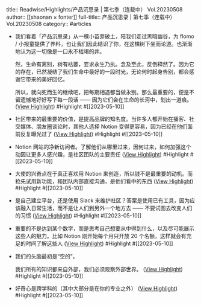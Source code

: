 title:: Readwise/Highlights/产品沉思录 | 第七季（连载中） Vol.20230508
author:: [[shaonan × fonter]]
full-title:: 产品沉思录 | 第七季（连载中） Vol.20230508
category:: #articles

- 我们看着「产品沉思录」从一棵小苗芽破土，陪我们走过黑暗幽谷，为 flomo / 小报童提供了养料，也让我们因此结识了你，在这棵树下坐而论道。也渐渐地认为这一切像是一口永不枯竭的井。
  
  然，生命有离别，树有枯萎，妄求永生乃执。念及至此，反倒释然了。因为它的存在，已然凝结了我们生命中最好的一段时光，无论何时起身告别，都会感谢它带来的美好回忆。
  
  所以，就向死而生的继续吧，把每期相遇都当做永别。那么最重要的，便是不留遗憾地好好写下每一段话 —— 因为它们会在生命的长河中，划出一道痕。 ([View Highlight](https://read.readwise.io/read/01h00ndrwesg8db2jqtsa0gsxd)) #Highlight #[[2023-05-10]]
- 社区带来的最重要的价值，是提高品牌的知名度。当许多人都开始在播客、社交媒体、朋友圈谈论时，其他人选择 Notion 变得更容易，因为已经在他们面前反复曝光过了 ([View Highlight](https://read.readwise.io/read/01h00r4m7thkh1db8aecbhnx60)) #Highlight #[[2023-05-10]]
- Notion 网站的净新访问者。了解他们从哪里过来，因何过来，如何加强这个动因让更多人感兴趣，是社区团队的主要责任 ([View Highlight](https://read.readwise.io/read/01h00r5bypxzjnssz996mbta5v)) #Highlight #[[2023-05-10]]
- 大使的兴奋点在于真正喜欢用 Notion 来创造，所以钱不是最重要的动机。而抢先试用新功能，和团队内部直接沟通，是他们看中的东西 ([View Highlight](https://read.readwise.io/read/01h00r61n0mcm5nd5xr8qfxscs)) #Highlight #[[2023-05-10]]
- 是自己建立平台，还是使用 Slack 来维护社区？答案是使用已有工具，因为应该融入日常生活，而不是让人们到另外一个地方去 —— 不要试图去改变人们的习惯 ([View Highlight](https://read.readwise.io/read/01h00r6k6rt9ydv83zbe0vtkx6)) #Highlight #[[2023-05-10]]
- 重要的不是达到某个数字，而是思考自己想要从中得到什么，以及尽可能展示这些人的魅力。比如 Notion 刚开始每个月只开放 20 个名额，这样就会有充足的时间了解这些人 ([View Highlight](https://read.readwise.io/read/01h00recsbsx9bhz0jyd642ebc)) #Highlight #[[2023-05-10]]
- 我们的头脑最初是“空的”。
  
  我们所有的知识都来自外部，我们必须观察外部世界。 ([View Highlight](https://read.readwise.io/read/01h00rgfbx8gy9eg5qnhw26gc8)) #Highlight #[[2023-05-10]]
- 好奇心是跨学科的（其中大部分是在你的专业之外） ([View Highlight](https://read.readwise.io/read/01h00rjng78d92wtwad4s42zt4)) #Highlight #[[2023-05-10]]